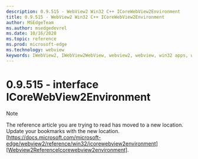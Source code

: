 ```yaml
---
description: 0.9.515 - WebView2 Win32 C++ ICoreWebView2Environment
title: 0.9.515 - WebView2 Win32 C++ ICoreWebView2Environment
author: MSEdgeTeam
ms.author: msedgedevrel
ms.date: 10/16/2020
ms.topic: reference
ms.prod: microsoft-edge
ms.technology: webview
keywords: IWebView2, IWebView2WebView, webview2, webview, win32 apps, win32, edge, ICoreWebView2, ICoreWebView2Controller, browser control, edge html
---
```


# 0.9.515 - interface ICoreWebView2Environment 

> [!NOTE]
> The reference article you are trying to read has moved to a new location.  
> Update your bookmarks with the new location.  
> [https://docs.microsoft.com/microsoft-edge/webview2/reference/win32/icorewebview2environment][Webview2ReferenceIcorewebview2environment].  

[Webview2ReferenceIcorewebview2environment]: /microsoft-edge/webview2/reference/win32/icorewebview2environment "interface ICoreWebView2Environment | Microsoft Docs"
